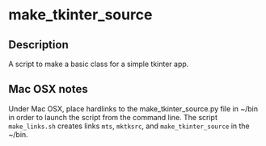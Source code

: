 # make_tkinter_source

## Description

A script to make a basic class for a simple tkinter app.

## Mac OSX notes

Under Mac OSX, place hardlinks to the make_tkinter_source.py file in ~/bin in
order to launch the script from the command line. The script `make_links.sh`
creates links `mts`, `mktksrc`, and `make_tkinter_source` in the ~/bin.
